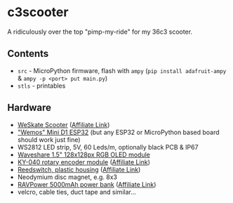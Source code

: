 # c3scooter

A ridiculously over the top "pimp-my-ride" for my 36c3 scooter.

## Contents

  * `src` - MicroPython firmware, flash with `ampy` (`pip install adafruit-ampy` & `ampy -p <port> put main.py`)
  * `stls` - printables

## Hardware

  * [WeSkate Scooter](https://www.amazon.de/gp/product/B07SS7GXDT/) ([Affiliate Link](https://amzn.to/2PQr7il))
  * ["Wemos" Mini D1 ESP32](https://www.aliexpress.com/item/32834982479.html) (but any ESP32 or MicroPython based board should work just fine)
  * WS2812 LED strip, 5V, 60 Leds/m, optionally black PCB & IP67
  * [Waveshare 1.5" 128x128px RGB OLED module](https://www.aliexpress.com/item/32878557203.html)
  * [KY-040 rotary encoder module](https://www.amazon.de/gp/product/B07CMSHWV6/) ([Affiliate Link](https://amzn.to/2ScIAmC))
  * [Reedswitch, plastic housing](https://www.amazon.de/gp/product/B07SZDGXLC/) ([Affiliate Link](https://amzn.to/35ZC6eE))
  * Neodymium disc magnet, e.g. 8x3
  * [RAVPower 5000mAh power bank](https://www.amazon.de/gp/product/B07KSWHV45/) ([Affiliate Link](https://amzn.to/34LeKbp))
  * velcro, cable ties, duct tape and similar...
